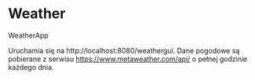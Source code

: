 # Weather
WeatherApp

Uruchamia się na http://localhost:8080/weathergui. Dane pogodowe są pobierane z serwisu https://www.metaweather.com/api/ o pełnej godzinie każdego dnia. 
